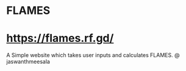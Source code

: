 # FLAMES
# https://flames.rf.gd/
A Simple website which takes user inputs and calculates FLAMES.
@ jaswanthmeesala
